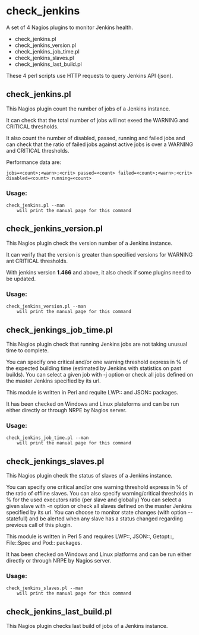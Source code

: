 check_jenkins
=============

A set of 4 Nagios plugins to monitor Jenkins health.

*  check_jenkins.pl
*  check_jenkins_version.pl
*  check_jenkins_job_time.pl
*  check_jenkins_slaves.pl
*  check_jenkins_last_build.pl 

These 4 perl scripts use HTTP requests to query Jenkins API (json).

## check_jenkins.pl ##

This Nagios plugin count the number of jobs of a Jenkins instance.

It can check that the total number of jobs will not exeed the WARNING and CRITICAL thresholds.

It also count the number of disabled, passed, running and failed jobs and can check that the ratio of failed jobs against active jobs is over a WARNING and CRITICAL thresholds.

Performance data are:

    jobs=<count>;<warn>;<crit> passed=<count> failed=<count>;<warn>;<crit> disabled=<count> running=<count>
    
### Usage: ###

    check_jenkins.pl --man
        will print the manual page for this command
    
## check_jenkins_version.pl ##

This Nagios plugin check the version number of a Jenkins instance.

It can verify that the version is greater than specified versions for WARNING ant CRITICAL thresholds.

With jenkins version **1.466** and above, it also check if some plugins need to be updated.

### Usage: ###

    check_jenkins_version.pl --man
        will print the manual page for this command


## check_jenkings_job_time.pl ##

This Nagios plugin check that running Jenkins jobs are not taking unusual time to complete.

You can specify one critical and/or one warning threshold express in % of the expected
building time (estimated by Jenkins with statistics on past builds).
You can select a given job with -j <job-name> option or check all jobs defined on the master Jenkins
specified by its url.

This module is written in Perl and requite LWP:: and JSON:: packages.

It has been checked on Windows and Linux plateforms and can be run either directly or
through NRPE by Nagios server.

### Usage: ###

    check_jenkins_job_time.pl --man
        will print the manual page for this command
        
## check_jenkings_slaves.pl ##

This Nagios plugin check the status of slaves of a Jenkins instance.

You can specify one critical and/or one warning threshold express in % of the
ratio of offline slaves.
You can also specify warning/critical thresholds in % for the used executors
ratio (per slave and globally)
You can select a given slave with -n <slave-name> option or check all slaves
defined on the master Jenkins specified by its url.
You can choose to monitor state changes (with option --statefull) and be
alerted when any slave has a status changed regarding previous call of this
plugin.

This module is written in Perl 5 and requires LWP::, JSON::, Getopt::,
File::Spec and Pod:: packages.

It has been checked on Windows and Linux platforms and can be run either directly or
through NRPE by Nagios server.

### Usage: ###

    check_jenkins_slaves.pl --man
        will print the manual page for this command

## check_jenkins_last_build.pl ##

This Nagios plugin checks last build of jobs of a Jenkins instance.
